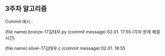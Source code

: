 ## 3주차 알고리즘
Commit 예시 : 

(file name) bronze-17김태우.py (commit message) 02.01. 17:55 (각자 문제 해결 시간)

(file name) silver-17김태우.c (commit message) 02.01. 18:55
